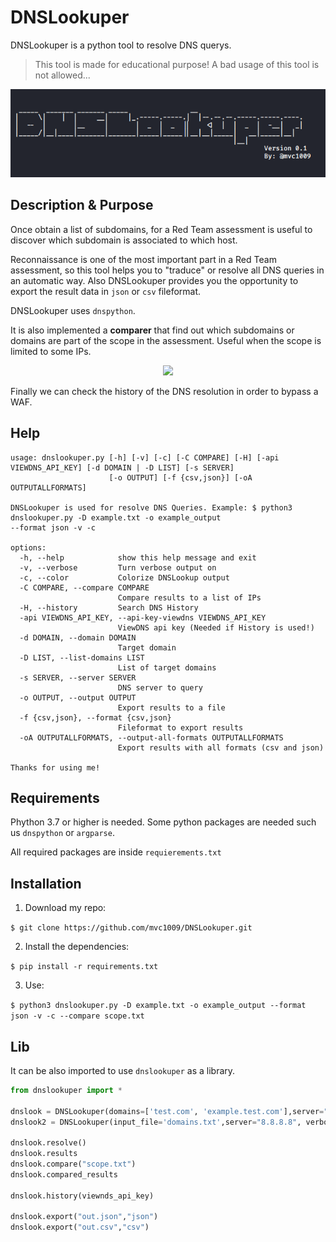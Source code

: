 # DNSLookuper
DNSLookuper is a python tool to resolve DNS querys.

>This tool is made for educational purpose!  A bad usage of this tool is not allowed...

<p align="center">
<img src="src/banner_dnslookuper.png">
</p>

## Description &  Purpose

Once obtain a list of subdomains, for a Red Team assessment is useful to discover which subdomain is associated to which host.

Reconnaissance is one of the most important part in a Red Team assessment, so this tool helps you to "traduce" or resolve all DNS queries in an automatic way. Also DNSLookuper provides you the opportunity to export the result data in `json` or `csv` fileformat.

DNSLookuper uses `dnspython`.

It is also implemented a **comparer** that find out which subdomains or domains are part of the scope in the assessment. Useful when the scope is limited to some IPs.

<p align="center">
<img src="https://media.giphy.com/media/Zdl1PYZw4kz1dSuP61/giphy.gif">
</p>

Finally we can check the history of the DNS resolution in order to bypass a WAF.

## Help

```
usage: dnslookuper.py [-h] [-v] [-c] [-C COMPARE] [-H] [-api VIEWDNS_API_KEY] [-d DOMAIN | -D LIST] [-s SERVER]
                      [-o OUTPUT] [-f {csv,json}] [-oA OUTPUTALLFORMATS]

DNSLookuper is used for resolve DNS Queries. Example: $ python3 dnslookuper.py -D example.txt -o example_output
--format json -v -c

options:
  -h, --help            show this help message and exit
  -v, --verbose         Turn verbose output on
  -c, --color           Colorize DNSLookup output
  -C COMPARE, --compare COMPARE
                        Compare results to a list of IPs
  -H, --history         Search DNS History
  -api VIEWDNS_API_KEY, --api-key-viewdns VIEWDNS_API_KEY
                        ViewDNS api key (Needed if History is used!)
  -d DOMAIN, --domain DOMAIN
                        Target domain
  -D LIST, --list-domains LIST
                        List of target domains
  -s SERVER, --server SERVER
                        DNS server to query
  -o OUTPUT, --output OUTPUT
                        Export results to a file
  -f {csv,json}, --format {csv,json}
                        Fileformat to export results
  -oA OUTPUTALLFORMATS, --output-all-formats OUTPUTALLFORMATS
                        Export results with all formats (csv and json)

Thanks for using me!

```

## Requirements

Phython 3.7 or higher is needed. Some python packages are needed such us `dnspython` or `argparse`.

All required packages are inside `requierements.txt`

## Installation

1. Download my repo:

`$ git clone https://github.com/mvc1009/DNSLookuper.git`

2. Install the dependencies:

`$ pip install -r requirements.txt`

3. Use:

`$ python3 dnslookuper.py -D example.txt -o example_output --format json -v -c --compare scope.txt`

## Lib

It can be also imported to use `dnslookuper` as a library.

```python
from dnslookuper import *

dnslook = DNSLookuper(domains=['test.com', 'example.test.com'],server="8.8.8.8", verbose=True, color=True)
dnslook2 = DNSLookuper(input_file='domains.txt',server="8.8.8.8", verbose=True, color=True)

dnslook.resolve()
dnslook.results
dnslook.compare("scope.txt")
dnslook.compared_results

dnslook.history(viewnds_api_key)

dnslook.export("out.json","json")
dnslook.export("out.csv","csv")
```
